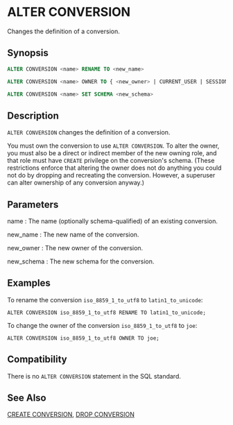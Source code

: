 # ALTER CONVERSION

Changes the definition of a conversion.

## Synopsis

```sql
ALTER CONVERSION <name> RENAME TO <new_name>

ALTER CONVERSION <name> OWNER TO { <new_owner> | CURRENT_USER | SESSION_USER }

ALTER CONVERSION <name> SET SCHEMA <new_schema>

```

## Description

`ALTER CONVERSION` changes the definition of a conversion.

You must own the conversion to use `ALTER CONVERSION`. To alter the owner, you must also be a direct or indirect member of the new owning role, and that role must have `CREATE` privilege on the conversion's schema. (These restrictions enforce that altering the owner does not do anything you could not do by dropping and recreating the conversion. However, a superuser can alter ownership of any conversion anyway.)

## Parameters

name
:   The name (optionally schema-qualified) of an existing conversion.

new_name
:   The new name of the conversion.

new_owner
:   The new owner of the conversion.

new_schema
:   The new schema for the conversion.

## Examples

To rename the conversion `iso_8859_1_to_utf8` to `latin1_to_unicode`:

```
ALTER CONVERSION iso_8859_1_to_utf8 RENAME TO latin1_to_unicode;
```

To change the owner of the conversion `iso_8859_1_to_utf8` to `joe`:

```
ALTER CONVERSION iso_8859_1_to_utf8 OWNER TO joe;
```

## Compatibility

There is no `ALTER CONVERSION` statement in the SQL standard.

## See Also

[CREATE CONVERSION](/docs/sql-statements/sql-statement-create-conversion.md), [DROP CONVERSION](/docs/sql-statements/sql-statement-drop-conversion.md)




